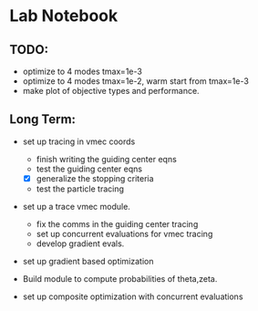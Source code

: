 
# Lab Notebook


## TODO:
- optimize to 4 modes tmax=1e-3
- optimize to 4 modes tmax=1e-2, warm start from tmax=1e-3
- make plot of objective types and performance.

## Long Term:
- set up tracing in vmec coords
  - finish writing the guiding center eqns
  - test the guiding center eqns
  - [x] generalize the stopping criteria
  - test the particle tracing

- set up a trace vmec module.
  - fix the comms in the guiding center tracing
  - set up concurrent evaluations for vmec tracing
  - develop gradient evals.

- set up gradient based optimization
- Build module to compute probabilities of theta,zeta.
- set up composite optimization with concurrent evaluations
